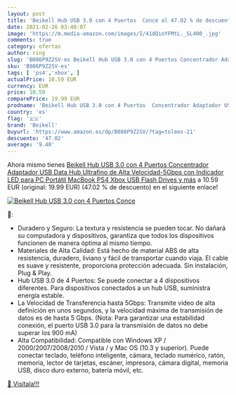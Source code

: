 ```yaml
---
layout: post
title: 'Beikell Hub USB 3.0 con 4 Puertos  Conce al 47.02 % de descuento'
date: 2021-02-26 03:40:07
image: 'https://m.media-amazon.com/images/I/41dQioYFMtL._SL400_.jpg'
comments: true
category: ofertas
author: ring
slug: 'B086P9Z2SV-es Beikell Hub USB 3.0 con 4 Puertos Concentrador Adaptador...'
sku: 'B086P9Z2SV-es'
tags: [ 'ps4','xbox', ]
actualPrice: 10.59 EUR
currency: EUR
price: 10.59
comparePrice: 19.99 EUR
prodname: 'Beikell Hub USB 3.0 con 4 Puertos  Concentrador Adaptador USB Data Hub Ultrafino de Alta Velocidad-5Gbps con Indicador LED para PC  Portátil  MacBook  PS4  Xbox  USB Flash Drives y más'
country: 'es'
flag: '🇪🇸'
brand: 'Beikell'
buyurl: 'https://www.amazon.es/dp/B086P9Z2SV/?tag=tolees-21'
descuento: '47.02'
average: '9.48'
---
```


Ahora mismo tienes [Beikell Hub USB 3.0 con 4 Puertos  Concentrador Adaptador USB Data Hub Ultrafino de Alta Velocidad-5Gbps con Indicador LED para PC  Portátil  MacBook  PS4  Xbox  USB Flash Drives y más](https://www.amazon.es/dp/B086P9Z2SV/?tag=tolees-21) a 10.59 EUR (original: 19.99 EUR) (47.02 %  de descuento) en el siguiente enlace!

[![Beikell Hub USB 3.0 con 4 Puertos  Conce](https://m.media-amazon.com/images/I/41dQioYFMtL._SL400_.jpg)](https://www.amazon.es/dp/B086P9Z2SV/?tag=tolees-21)

🔎:

- Duradero y Seguro: La textura y resistencia se pueden tocar. No dañará su computadora y dispositivos, garantiza que todos los dispositivos funcionen de manera óptima al mismo tiempo.
- Materiales de Alta Calidad: Está hecho de material ABS de alta resistencia, duradero, liviano y fácil de transportar cuando viaja. El cable es suave y resistente, proporciona protección adecuada. Sin instalación, Plug & Play.
- Hub USB 3.0 de 4 Puertos: Se puede conectar a 4 dispositivos diferentes. Para dispositivos conectados a un hub USB, suministra energía estable.
- La Velocidad de Transferencia hasta 5Gbps: Transmite video de alta definición en unos segundos, y la velocidad máxima de transmisión de datos es de hasta 5 Gbps. (Nota: Para garantizar una estabilidad conexión, el puerto USB 3.0 para la transmisión de datos no debe superar los 900 mA)
- Alta Compatibilidad: Compatible con Windows XP / 2000/2007/2008/2010 / Vista / y Mac OS (10.3 y superior). Puede conectar teclado, teléfono inteligente, cámara, teclado numérico, ratón, memoria, lector de tarjetas, escáner, impresora, cámara digital, memoria USB, disco duro externo, batería móvil, etc.

[🛒 Visítala!!!](https://www.amazon.es/dp/B086P9Z2SV/?tag=tolees-21)
